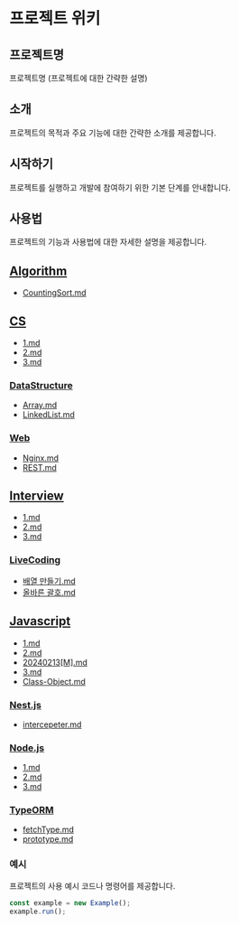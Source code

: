 # 프로젝트 위키

## 프로젝트명

프로젝트명 (프로젝트에 대한 간략한 설명)

## 소개

프로젝트의 목적과 주요 기능에 대한 간략한 소개를 제공합니다.

## 시작하기

프로젝트를 실행하고 개발에 참여하기 위한 기본 단계를 안내합니다.

## 사용법

프로젝트의 기능과 사용법에 대한 자세한 설명을 제공합니다.

## [Algorithm](Algorithm/README.md)
- [CountingSort.md](Algorithm/CountingSort.md)

## [CS](CS/README.md)
- [1.md](CS/1.md)
- [2.md](CS/2.md)
- [3.md](CS/3.md)

### [DataStructure](CS/DataStructure/README.md)
- [Array.md](CS/DataStructure/Array.md)
- [LinkedList.md](CS/DataStructure/LinkedList.md)

### [Web](CS/Web/README.md)
- [Nginx.md](CS/Web/Nginx.md)
- [REST.md](CS/Web/REST.md)

## [Interview](Interview/README.md)
- [1.md](Interview/1.md)
- [2.md](Interview/2.md)
- [3.md](Interview/3.md)

### [LiveCoding](Interview/LiveCoding/README.md)
- [배열 만들기.md](Interview/LiveCoding/배열%20만들기.md)
- [올바른 괄호.md](Interview/LiveCoding/올바른%20괄호.md)

## [Javascript](Javascript/README.md)
- [1.md](Javascript/1.md)
- [2.md](Javascript/2.md)
- [20240213[M].md](Javascript/20240213[M].md)
- [3.md](Javascript/3.md)
- [Class-Object.md](Javascript/Class-Object.md)

### [Nest.js](Javascript/Nest.js/README.md)
- [intercepeter.md](Javascript/Nest.js/intercepeter.md)

### [Node.js](Javascript/Node.js/README.md)
- [1.md](Javascript/Node.js/1.md)
- [2.md](Javascript/Node.js/2.md)
- [3.md](Javascript/Node.js/3.md)

### [TypeORM](Javascript/TypeORM/README.md)
- [fetchType.md](Javascript/TypeORM/fetchType.md)
- [prototype.md](Javascript/prototype.md)

### 예시

프로젝트의 사용 예시 코드나 명령어를 제공합니다.

```javascript
const example = new Example();
example.run();
```
